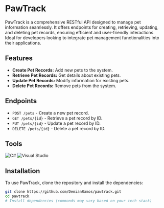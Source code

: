 # PawTrack

PawTrack is a comprehensive RESTful API designed to manage pet information seamlessly. It offers endpoints for creating, retrieving, updating, and deleting pet records, ensuring efficient and user-friendly interactions. Ideal for developers looking to integrate pet management functionalities into their applications.

## Features

- **Create Pet Records:** Add new pets to the system.
- **Retrieve Pet Records:** Get details about existing pets.
- **Update Pet Records:** Modify information for existing pets.
- **Delete Pet Records:** Remove pets from the system.

## Endpoints
- `POST /pets` - Create a new pet record.
- `GET /pets/{id}` - Retrieve a pet record by ID.
- `PUT /pets/{id}` - Update a pet record by ID.
- `DELETE /pets/{id}` - Delete a pet record by ID.

## Tools
![C#](https://img.shields.io/badge/C%23-51375e?logo=c-sharp&logoColor=white&style=for-the-badge) ![Visual Studio](https://img.shields.io/badge/Visual%20Studio-5C2D91.svg?style=for-the-badge&logo=visual-studio&logoColor=white)


## Installation

To use PawTrack, clone the repository and install the dependencies:

```sh
git clone https://github.com/DenianRamos/pawtrack.git
cd pawtrack
# Install dependencies (commands may vary based on your tech stack)
